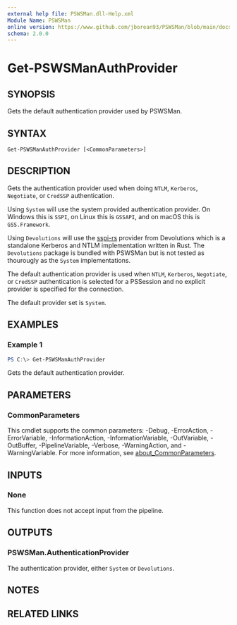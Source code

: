 ```yaml
---
external help file: PSWSMan.dll-Help.xml
Module Name: PSWSMan
online version: https://www.github.com/jborean93/PSWSMan/blob/main/docs/en-US/Get-PSWSManAuthProvider.md
schema: 2.0.0
---
```


# Get-PSWSManAuthProvider

## SYNOPSIS
Gets the default authentication provider used by PSWSMan.

## SYNTAX

```
Get-PSWSManAuthProvider [<CommonParameters>]
```

## DESCRIPTION
Gets the authentication provider used when doing `NTLM`, `Kerberos`, `Negotiate`, or `CredSSP` authentication.

Using `System` will use the system provided authentication provider.
On Windows this is `SSPI`, on Linux this is `GSSAPI`, and on macOS this is `GSS.Framework`.

Using `Devolutions` will use the [sspi-rs](https://github.com/Devolutions/sspi-rs) provider from Devolutions which is a standalone Kerberos and NTLM implementation written in Rust.
The `Devolutions` package is bundled with PSWSMan but is not tested as thourougly as the `System` implementations.

The default authentication provider is used when `NTLM`, `Kerberos`, `Negotiate`, or `CredSSP` authentication is selected for a PSSession and no explicit provider is specified for the connection.

The default provider set is `System`.

## EXAMPLES

### Example 1
```powershell
PS C:\> Get-PSWSManAuthProvider
```

Gets the default authentication provider.

## PARAMETERS

### CommonParameters
This cmdlet supports the common parameters: -Debug, -ErrorAction, -ErrorVariable, -InformationAction, -InformationVariable, -OutVariable, -OutBuffer, -PipelineVariable, -Verbose, -WarningAction, and -WarningVariable. For more information, see [about_CommonParameters](http://go.microsoft.com/fwlink/?LinkID=113216).

## INPUTS

### None
This function does not accept input from the pipeline.

## OUTPUTS

### PSWSMan.AuthenticationProvider
The authentication provider, either `System` or `Devolutions`.

## NOTES

## RELATED LINKS
